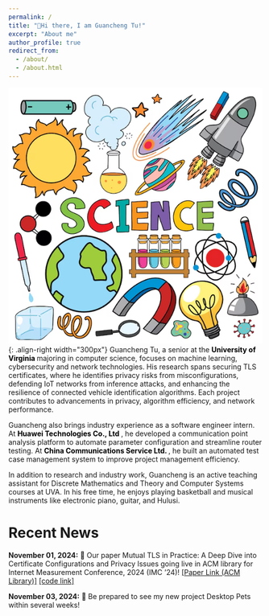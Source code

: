 ```yaml
---
permalink: /
title: "👋Hi there, I am Guancheng Tu!"
excerpt: "About me"
author_profile: true
redirect_from: 
  - /about/
  - /about.html
---
```


  <style>
    .custom-link {
        color: black; /* Default text color */
        text-decoration: none;
        transition: color 0.1s; /* Smooth color transition on hover */
    }

    .custom-link:hover {
        color: orange; /* Change to orange on hover */

    }
</style>


![Illustration of combining vision and language modalities](/images/img.png){: .align-right width="300px"}
Guancheng Tu, a senior at the <a href="https://www.virginia.edu/" style="text-decoration: none;" class="custom-link"> <b style="text-decoration: none;"> University of Virginia </b> </a> majoring in computer science, focuses on machine learning, cybersecurity and network technologies. His research spans securing TLS certificates, where he identifies privacy risks from misconfigurations, defending IoT networks from inference attacks, and enhancing the resilience of connected vehicle identification algorithms. Each project contributes to advancements in privacy, algorithm efficiency, and network performance.

Guancheng also brings industry experience as a software engineer intern. At <a href="https://www.huawei.com/en/" style="text-decoration: none;" class="custom-link"> <b style="text-decoration: none;">Huawei Technologies Co., Ltd </b> </a>, he developed a communication point analysis platform to automate parameter configuration and streamline router testing. At <a href="https://www.chinaccs.com.hk/en/global/home.php" style="text-decoration: none;" class="custom-link"> <b style="text-decoration: none;"> China Communications Service Ltd. </b></a>, he built an automated test case management system to improve project management efficiency.

In addition to research and industry work, Guancheng is an active teaching assistant for Discrete Mathematics and Theory and Computer Systems courses at UVA. In his free time, he enjoys playing basketball and musical instruments like electronic piano, guitar, and Hulusi.




Recent News
======
**November 01, 2024:** 📢 Our paper Mutual TLS in Practice: A Deep Dive into Certificate Configurations and Privacy Issues going live in ACM library for Internet Measurement Conference, 2024
(IMC ’24)!  [[Paper Link (ACM Library)]](https://dl.acm.org/doi/10.1145/3646547.3688415) [[code link]](https://github.com/mutual-tls-study/mutual-tls-study-code) 

**November 03, 2024:** 📢 Be prepared to see my new project Desktop Pets within several weeks!


